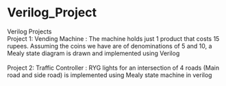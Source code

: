 # Verilog_Project
Verilog Projects <br>
Project 1: Vending Machine : The machine holds just 1 product that costs 15 rupees. Assuming the coins we have are of denominations of 5 and 10, a Mealy state diagram is drawn and implemented using Verilog <br> <br>
Project 2: Traffic Controller : RYG lights for an intersection of 4 roads (Main road and side road) is implemented using Mealy state machine in verilog 
